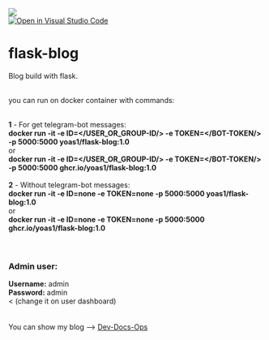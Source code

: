 ![](https://visitor-badge.glitch.me/badge?page_id=Yoas1.flask-blog)</br>
[![Open in Visual Studio Code](https://img.shields.io/static/v1?logo=visualstudiocode&label=&message=Open%20in%20Visual%20Studio%20Code&labelColor=2c2c32&color=007acc&logoColor=007acc)](https://open.vscode.dev/Yoas1/flask-blog)</br>

# flask-blog

Blog build with flask.<br><br>

you can run on docker container with commands:<br><br>

**1** - For get telegram-bot messages:<br>
        **docker run -it -e ID=</USER_OR_GROUP-ID/> -e TOKEN=</BOT-TOKEN/> -p 5000:5000 yoas1/flask-blog:1.0**<br>
        or <br>
        **docker run -it -e ID=</USER_OR_GROUP-ID/> -e TOKEN=</BOT-TOKEN/> -p 5000:5000 ghcr.io/yoas1/flask-blog:1.0**<br><br>
**2** - Without telegram-bot messages:<br>
        **docker run -it -e ID=none -e TOKEN=none -p 5000:5000 yoas1/flask-blog:1.0**<br>
        or <br>
        **docker run -it -e ID=none -e TOKEN=none -p 5000:5000 ghcr.io/yoas1/flask-blog:1.0**<br>
<br><br>


### Admin user:
**Username:** admin<br>
**Password:** admin<br><
(change it on user dashboard)<br><br><br>
You can show my blog --> [Dev-Docs-Ops](https://yoas1.pythonanywhere.com)
